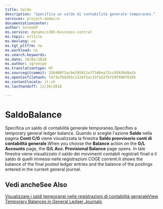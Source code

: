 ```yaml
---
title: Saldo
description: "Specifica un saldo di contabilità generale temporaneo."
services: project-madeira
documentationcenter: 
author: SorenGP
ms.service: dynamics365-business-central
ms.topic: article
ms.devlang: na
ms.tgt_pltfrm: na
ms.workload: na
ms.search.keywords: 
ms.date: 10/01/2018
ms.author: sgroespe
ms.translationtype: HT
ms.sourcegitcommit: 33b900f1ac9e295921e7f3d6ea72cc93939d8a1b
ms.openlocfilehash: f473e7bd203c1324f5ac33fa52fb729f990f8105
ms.contentlocale: it-ch
ms.lasthandoff: 11/26/2018

---
```

# <a name="balance"></a><span data-ttu-id="0ebd8-103">Saldo</span><span class="sxs-lookup"><span data-stu-id="0ebd8-103">Balance</span></span>
<span data-ttu-id="0ebd8-104">Specifica un saldo di contabilità generale temporaneo.</span><span class="sxs-lookup"><span data-stu-id="0ebd8-104">Specifies a temporary general ledger balance.</span></span> <span data-ttu-id="0ebd8-105">Quando si sceglie l'azione **Saldo** nella pagina **Conti C/G** viene visualizzata la finestra **Saldo provvisorio conti di contabilità generale**.</span><span class="sxs-lookup"><span data-stu-id="0ebd8-105">When you choose the **Balance** action on the **G/L Accounts** page, the **G/L Acc. Provisional Balance** page opens.</span></span> <span data-ttu-id="0ebd8-106">In tale finestra viene visualizzato il saldo dei movimenti contabili registrati finali e il saldo di quelli immessi nelle registrazioni COGE correnti.</span><span class="sxs-lookup"><span data-stu-id="0ebd8-106">It shows the balance of the final posted ledger entries and the balance of the postings entered in the current general journal.</span></span>  

## <a name="see-also"></a><span data-ttu-id="0ebd8-107">Vedi anche</span><span class="sxs-lookup"><span data-stu-id="0ebd8-107">See Also</span></span>  
 [<span data-ttu-id="0ebd8-108">Visualizzare i saldi temporanei nelle registrazioni di contabilità generale</span><span class="sxs-lookup"><span data-stu-id="0ebd8-108">View Temporary Balances in General Ledger Journals</span></span>](how-to-view-temporary-balances-in-general-ledger-journals.md)


